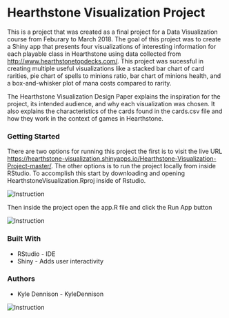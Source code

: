 # Hearthstone Visualization Project
This is a project that was created as a final project for a Data Visualization course from Feburary to March 2018. The goal of this project was to create a Shiny app that presents four visualizations of interesting information for each playable class in Hearthstone using data collected from http://www.hearthstonetopdecks.com/. This project was sucessful in creating multiple useful visualizations like a stacked bar chart of card rarities, pie chart of spells to minions ratio, bar chart of minions health, and a box-and-whisker plot of mana costs compared to rarity. 

The Hearthstone Visualization Design Paper explains the inspiration for the project, its intended audience, and why each visualization was chosen. It also explains the characteristics of the cards found in the cards.csv file and how they work in the context of games in Hearthstone.  

### Getting Started 
There are two options for running this project the first is to visit the live URL https://hearthstone-visualization.shinyapps.io/Hearthstone-Visualization-Project-master/. The other options is to run the project locally from inside RStudio. To accomplish this start by downloading and opening HearthstoneVisualization.Rproj inside of Rstudio. 

![Instruction](Pictures/instructions.png)

Then inside the project open the app.R file and click the Run App button

![Instruction](Pictures/instructions.png)


### Built With 

* RStudio - IDE
* Shiny - Adds user interactivity

### Authors 

* Kyle Dennison - KyleDennison


![Instruction](Pictures/instructions.png)

